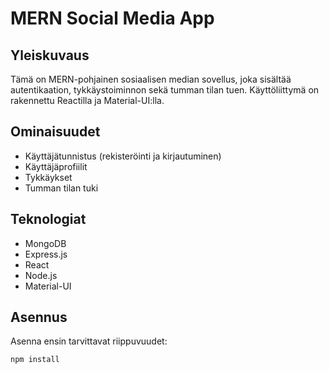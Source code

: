 # MERN Social Media App

## Yleiskuvaus

Tämä on MERN-pohjainen sosiaalisen median sovellus, joka sisältää autentikaation, tykkäystoiminnon sekä tumman tilan tuen. Käyttöliittymä on rakennettu Reactilla ja Material-UI:lla.

## Ominaisuudet

- Käyttäjätunnistus (rekisteröinti ja kirjautuminen)
- Käyttäjäprofiilit
- Tykkäykset
- Tumman tilan tuki

## Teknologiat

- MongoDB
- Express.js
- React
- Node.js
- Material-UI

## Asennus

Asenna ensin tarvittavat riippuvuudet:

```bash
npm install
